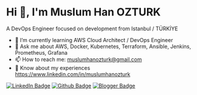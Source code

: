 # Hi 👋, I'm Muslum Han OZTURK

A DevOps Engineer focused on development from Istanbul / TÜRKİYE


- 🌱 I’m currently learning AWS Cloud Architect / DevOps Engineer
- 💬 Ask me about AWS, Docker, Kubernetes, Terraform, Ansible, Jenkins, Prometheus, Grafana
- 📫 How to reach me: muslumhanozturk@gmail.com
- 📄 Know about my experiences https://www.linkedin.com/in/muslumhanozturk


[![LinkedIn Badge](https://img.shields.io/badge/-LinkedIn-blue?style=flat-square&logo=Linkedin&logoColor=white&link=https://www.linkedin.com/in/profilin/)](https://www.linkedin.com/in/muslumhanozturk/)
[![Github Badge](https://img.shields.io/badge/-Github-000?style=quare&labelColor=000&logo=Github&logoColor=white&link=https://github.com/muslumhanozturk)](https://github.com/muslumhanozturk)
[![Blogger Badge](https://img.shields.io/badge/Blogger-FF5722?style=for-the-badge&logo=blogger&logoColor=white&link=https://muslumhanozturk.blogspot.com/2022/08/sezgisel-ogrenme-nedir-oncelikle-b.html)](https://muslumhanozturk.blogspot.com/2022/08/sezgisel-ogrenme-nedir-oncelikle-b.html)




